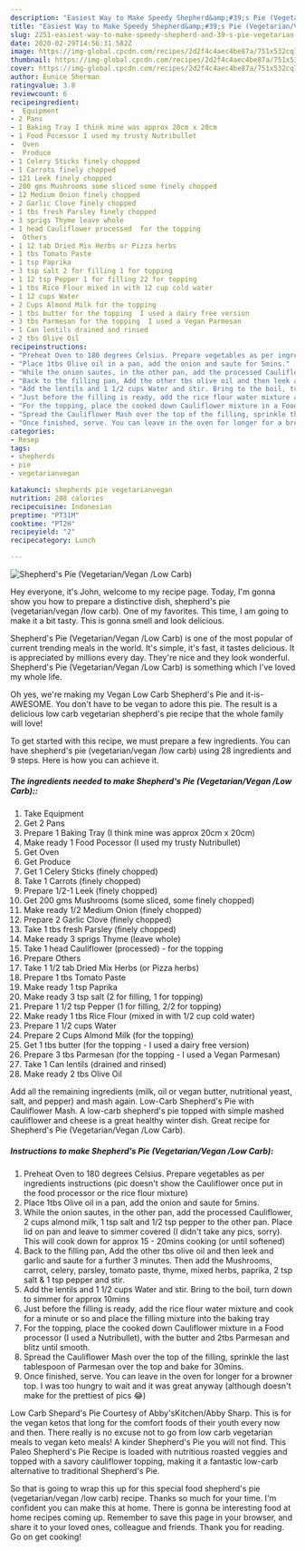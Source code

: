 ```yaml
---
description: "Easiest Way to Make Speedy Shepherd&amp;#39;s Pie (Vegetarian/Vegan /Low Carb)"
title: "Easiest Way to Make Speedy Shepherd&amp;#39;s Pie (Vegetarian/Vegan /Low Carb)"
slug: 2251-easiest-way-to-make-speedy-shepherd-and-39-s-pie-vegetarian-vegan-low-carb
date: 2020-02-29T14:56:31.582Z
image: https://img-global.cpcdn.com/recipes/2d2f4c4aec4be87a/751x532cq70/shepherds-pie-vegetarianvegan-low-carb-recipe-main-photo.jpg
thumbnail: https://img-global.cpcdn.com/recipes/2d2f4c4aec4be87a/751x532cq70/shepherds-pie-vegetarianvegan-low-carb-recipe-main-photo.jpg
cover: https://img-global.cpcdn.com/recipes/2d2f4c4aec4be87a/751x532cq70/shepherds-pie-vegetarianvegan-low-carb-recipe-main-photo.jpg
author: Eunice Sherman
ratingvalue: 3.8
reviewcount: 6
recipeingredient:
-  Equipment
- 2 Pans
- 1 Baking Tray I think mine was approx 20cm x 20cm
- 1 Food Pocessor I used my trusty Nutribullet
-  Oven
-  Produce
- 1 Celery Sticks finely chopped
- 1 Carrots finely chopped
- 121 Leek finely chopped
- 200 gms Mushrooms some sliced some finely chopped
- 12 Medium Onion finely chopped
- 2 Garlic Clove finely chopped
- 1 tbs fresh Parsley finely chopped
- 3 sprigs Thyme leave whole
- 1 head Cauliflower processed  for the topping
-  Others
- 1 12 tab Dried Mix Herbs or Pizza herbs
- 1 tbs Tomato Paste
- 1 tsp Paprika
- 3 tsp salt 2 for filling 1 for topping
- 1 12 tsp Pepper 1 for filling 22 for topping
- 1 tbs Rice Flour mixed in with 12 cup cold water
- 1 12 cups Water
- 2 Cups Almond Milk for the topping
- 1 tbs butter for the topping  I used a dairy free version
- 3 tbs Parmesan for the topping  I used a Vegan Parmesan
- 1 Can lentils drained and rinsed
- 2 tbs Olive Oil
recipeinstructions:
- "Preheat Oven to 180 degrees Celsius. Prepare vegetables as per ingredients instructions (pic doesn&#39;t show the Cauliflower once put in the food processor or the rice flour mixture)"
- "Place 1tbs Olive oil in a pan, add the onion and saute for 5mins."
- "While the onion sautes, in the other pan, add the processed Cauliflower, 2 cups almond milk, 1 tsp salt and 1/2 tsp pepper to the other pan. Place lid on pan and leave to simmer covered (I didn&#39;t take any pics, sorry). This will cook down for approx 15 - 20mins cooking (or until softened)"
- "Back to the filling pan, Add the other tbs olive oil and then leek and garlic and saute for a further 3 minutes. Then add the Mushrooms, carrot, celery, parsley, tomato paste, thyme, mixed herbs, paprika, 2 tsp salt &amp; 1 tsp pepper and stir."
- "Add the lentils and 1 1/2 cups Water and stir. Bring to the boil, turn down to simmer for approx 10mins"
- "Just before the filling is ready, add the rice flour water mixture and cook for a minute or so and place the filling mixture into the baking tray"
- "For the topping, place the cooked down Cauliflower mixture in a Food processor (I used a Nutribullet), with the butter and 2tbs Parmesan and blitz until smooth."
- "Spread the Cauliflower Mash over the top of the filling, sprinkle the last tablespoon of Parmesan over the top and bake for 30mins."
- "Once finished, serve. You can leave in the oven for longer for a browner top. I was too hungry to wait and it was great anyway (although doesn&#39;t make for the prettiest of pics 😂)"
categories:
- Resep
tags:
- shepherds
- pie
- vegetarianvegan

katakunci: shepherds pie vegetarianvegan
nutrition: 208 calories
recipecuisine: Indonesian
preptime: "PT31M"
cooktime: "PT2H"
recipeyield: "2"
recipecategory: Lunch

---
```



![Shepherd&#39;s Pie (Vegetarian/Vegan /Low Carb)](https://img-global.cpcdn.com/recipes/2d2f4c4aec4be87a/751x532cq70/shepherds-pie-vegetarianvegan-low-carb-recipe-main-photo.jpg)

Hey everyone, it's John, welcome to my recipe page. Today, I'm gonna show you how to prepare a distinctive dish, shepherd&#39;s pie (vegetarian/vegan /low carb). One of my favorites. This time, I am going to make it a bit tasty. This is gonna smell and look delicious.

Shepherd&#39;s Pie (Vegetarian/Vegan /Low Carb) is one of the most popular of current trending meals in the world. It's simple, it's fast, it tastes delicious. It is appreciated by millions every day. They're nice and they look wonderful. Shepherd&#39;s Pie (Vegetarian/Vegan /Low Carb) is something which I've loved my whole life.

Oh yes, we&#39;re making my Vegan Low Carb Shepherd&#39;s Pie and it-is-AWESOME. You don&#39;t have to be vegan to adore this pie. The result is a delicious low carb vegetarian shepherd&#39;s pie recipe that the whole family will love!


To get started with this recipe, we must prepare a few ingredients. You can have shepherd&#39;s pie (vegetarian/vegan /low carb) using 28 ingredients and 9 steps. Here is how you can achieve it.

##### The ingredients needed to make Shepherd&#39;s Pie (Vegetarian/Vegan /Low Carb)::

1. Take  Equipment
1. Get 2 Pans
1. Prepare 1 Baking Tray (I think mine was approx 20cm x 20cm)
1. Make ready 1 Food Pocessor (I used my trusty Nutribullet)
1. Get  Oven
1. Get  Produce
1. Get 1 Celery Sticks (finely chopped)
1. Take 1 Carrots (finely chopped)
1. Prepare 1/2-1 Leek (finely chopped)
1. Get 200 gms Mushrooms (some sliced, some finely chopped)
1. Make ready 1/2 Medium Onion (finely chopped)
1. Prepare 2 Garlic Clove (finely chopped)
1. Take 1 tbs fresh Parsley (finely chopped)
1. Make ready 3 sprigs Thyme (leave whole)
1. Take 1 head Cauliflower (processed) - for the topping
1. Prepare  Others
1. Take 1 1/2 tab Dried Mix Herbs (or Pizza herbs)
1. Prepare 1 tbs Tomato Paste
1. Make ready 1 tsp Paprika
1. Make ready 3 tsp salt (2 for filling, 1 for topping)
1. Prepare 1 1/2 tsp Pepper (1 for filling, 2/2 for topping)
1. Make ready 1 tbs Rice Flour (mixed in with 1/2 cup cold water)
1. Prepare 1 1/2 cups Water
1. Prepare 2 Cups Almond Milk (for the topping)
1. Get 1 tbs butter (for the topping - I used a dairy free version)
1. Prepare 3 tbs Parmesan (for the topping - I used a Vegan Parmesan)
1. Take 1 Can lentils (drained and rinsed)
1. Make ready 2 tbs Olive Oil


Add all the remaining ingredients (milk, oil or vegan butter, nutritional yeast, salt, and pepper) and mash again. Low-Carb Shepherd&#39;s Pie with Cauliflower Mash. A low-carb shepherd&#39;s pie topped with simple mashed cauliflower and cheese is a great healthy winter dish. Great recipe for Shepherd&#39;s Pie (Vegetarian/Vegan /Low Carb). 

##### Instructions to make Shepherd&#39;s Pie (Vegetarian/Vegan /Low Carb):

1. Preheat Oven to 180 degrees Celsius. Prepare vegetables as per ingredients instructions (pic doesn&#39;t show the Cauliflower once put in the food processor or the rice flour mixture)
1. Place 1tbs Olive oil in a pan, add the onion and saute for 5mins.
1. While the onion sautes, in the other pan, add the processed Cauliflower, 2 cups almond milk, 1 tsp salt and 1/2 tsp pepper to the other pan. Place lid on pan and leave to simmer covered (I didn&#39;t take any pics, sorry). This will cook down for approx 15 - 20mins cooking (or until softened)
1. Back to the filling pan, Add the other tbs olive oil and then leek and garlic and saute for a further 3 minutes. Then add the Mushrooms, carrot, celery, parsley, tomato paste, thyme, mixed herbs, paprika, 2 tsp salt &amp; 1 tsp pepper and stir.
1. Add the lentils and 1 1/2 cups Water and stir. Bring to the boil, turn down to simmer for approx 10mins
1. Just before the filling is ready, add the rice flour water mixture and cook for a minute or so and place the filling mixture into the baking tray
1. For the topping, place the cooked down Cauliflower mixture in a Food processor (I used a Nutribullet), with the butter and 2tbs Parmesan and blitz until smooth.
1. Spread the Cauliflower Mash over the top of the filling, sprinkle the last tablespoon of Parmesan over the top and bake for 30mins.
1. Once finished, serve. You can leave in the oven for longer for a browner top. I was too hungry to wait and it was great anyway (although doesn&#39;t make for the prettiest of pics 😂)


Low Carb Shepard&#39;s Pie Courtesy of Abby&#39;sKitchen/Abby Sharp. This is for the vegan ketos that long for the comfort foods of their youth every now and then. There really is no excuse not to go from low carb vegetarian meals to vegan keto meals! A kinder Shepherd&#39;s Pie you will not find. This Paleo Shepherd&#39;s Pie Recipe is loaded with nutritious roasted veggies and topped with a savory cauliflower topping, making it a fantastic low-carb alternative to traditional Shepherd&#39;s Pie. 

So that is going to wrap this up for this special food shepherd&#39;s pie (vegetarian/vegan /low carb) recipe. Thanks so much for your time. I'm confident you can make this at home. There is gonna be interesting food at home recipes coming up. Remember to save this page in your browser, and share it to your loved ones, colleague and friends. Thank you for reading. Go on get cooking!
